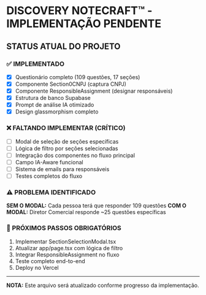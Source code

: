 # DISCOVERY NOTECRAFT™ - IMPLEMENTAÇÃO PENDENTE

## STATUS ATUAL DO PROJETO

### ✅ IMPLEMENTADO
- [x] Questionário completo (109 questões, 17 seções)
- [x] Componente Section0CNPJ (captura CNPJ)
- [x] Componente ResponsibleAssignment (designar responsáveis)
- [x] Estrutura de banco Supabase
- [x] Prompt de análise IA otimizado
- [x] Design glassmorphism completo

### ❌ FALTANDO IMPLEMENTAR (CRÍTICO)
- [ ] Modal de seleção de seções específicas
- [ ] Lógica de filtro por seções selecionadas
- [ ] Integração dos componentes no fluxo principal
- [ ] Campo IA-Aware funcional
- [ ] Sistema de emails para responsáveis
- [ ] Testes completos do fluxo

### ⚠️ PROBLEMA IDENTIFICADO
**SEM O MODAL:** Cada pessoa terá que responder 109 questões
**COM O MODAL:** Diretor Comercial responde ~25 questões específicas

### 🎯 PRÓXIMOS PASSOS OBRIGATÓRIOS
1. Implementar SectionSelectionModal.tsx
2. Atualizar app/page.tsx com lógica de filtro
3. Integrar ResponsibleAssignment no fluxo
4. Teste completo end-to-end
5. Deploy no Vercel

---
**NOTA:** Este arquivo será atualizado conforme progresso da implementação.
